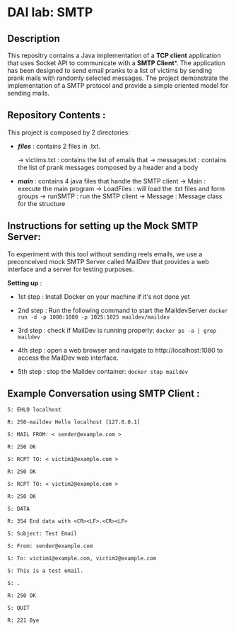 DAI lab: SMTP
=============

Description
----------

This repositry contains a Java implementation of a **TCP client** application that uses Socket API to communicate with a **SMTP Client***. 
The application has been designed to send email pranks to a list of victims by sending prank mails with randomly selected messages. The project demonstrate the implementation of a SMTP protocol and provide a simple oriented model for sending mails.

Repository Contents : 
----------

This project is composed by 2 directories:
- ***files*** : contains 2 files in .txt.

    -> victims.txt : contains the list of emails that 
    -> messages.txt : contains the list of prank messages composed by a header and a body

- ***main*** : contains 4 java files that handle the SMTP client
    -> Main : execute the main program
    -> LoadFiles : will load the .txt files and form groups
    -> runSMTP : run the SMTP client
    -> Message : Message class for the structure

Instructions for setting up the Mock SMTP Server:
----------

To experiment with this tool without sending reels emails, we use a preconceived mock SMTP Server called MailDev that provides a web interface and a server for testing purposes.

**Setting up** :

 * 1st step : Install Docker on your machine if it's not done yet<br>

 * 2nd step : Run the following command to start the MaildevServer 
        `docker run -d -p 1080:1080 -p 1025:1025 maildev/maildev`<br>

 * 3rd step : check if MailDev is running properly:
        `docker ps -a | grep maildev`<br>

 * 4th step : open a web browser and navigate to http://localhost:1080 to access the MailDev web interface.<br>

 * 5th step : stop the Maildev container:
        `docker stop maildev`<br>

Example Conversation using SMTP Client :
----------

`S: EHLO localhost`

`R: 250-maildev Hello localhost [127.0.0.1]`

`S: MAIL FROM: < sender@example.com >`

`R: 250 OK`

`S: RCPT TO: < victim1@example.com >`

`R: 250 OK`

`S: RCPT TO: < victim2@example.com >`

`R: 250 OK`

`S: DATA`

`R: 354 End data with <CR><LF>.<CR><LF>`

`S: Subject: Test Email`

`S: From: sender@example.com`

`S: To: victim1@example.com, victim2@example.com`  

`S: This is a test email.`

`S: . `

`R: 250 OK`

`S: QUIT`

`R: 221 Bye`
